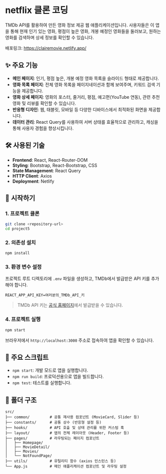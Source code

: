 # netflix 클론 코딩
TMDb API를 활용하여 만든 영화 정보 제공 웹 애플리케이션입니다. 사용자들은 이 앱을 통해 현재 인기 있는 영화, 평점이 높은 영화, 개봉 예정인 영화들을 둘러보고, 원하는 영화를 검색하며 상세 정보를 확인할 수 있습니다.

배포링크: https://clairemovie.netlify.app/

## ✨ 주요 기능

- **메인 페이지**: 인기, 평점 높은, 개봉 예정 영화 목록을 슬라이드 형태로 제공합니다.
- **영화 목록 페이지**: 전체 영화 목록을 페이지네이션과 함께 보여주며, 키워드 검색 기능을 제공합니다.
- **영화 상세 페이지**: 영화의 포스터, 줄거리, 평점, 예고편(YouTube 연동), 관련 추천 영화 및 리뷰를 확인할 수 있습니다.
- **반응형 디자인**: 웹, 태블릿, 모바일 등 다양한 디바이스에서 최적화된 화면을 제공합니다.
- **데이터 관리**: React Query를 사용하여 서버 상태를 효율적으로 관리하고, 캐싱을 통해 사용자 경험을 향상시킵니다.

## 🛠️ 사용된 기술

- **Frontend**: React, React-Router-DOM
- **Styling**: Bootstrap, React-Bootstrap, CSS
- **State Management**: React Query
- **HTTP Client**: Axios
- **Deployment**: Netlify

## 🚀 시작하기

### 1. 프로젝트 클론

```bash
git clone <repository-url>
cd project5
```

### 2. 의존성 설치

```bash
npm install
```

### 3. 환경 변수 설정

프로젝트 루트 디렉토리에 `.env` 파일을 생성하고, TMDb에서 발급받은 API 키를 추가해야 합니다.

```
REACT_APP_API_KEY=여러분의_TMDb_API_키
```

> TMDb API 키는 [공식 홈페이지](https://www.themoviedb.org/settings/api)에서 발급받을 수 있습니다.

### 4. 프로젝트 실행

```bash
npm start
```

브라우저에서 `http://localhost:3000` 주소로 접속하여 앱을 확인할 수 있습니다.

## 📜 주요 스크립트

- `npm start`: 개발 모드로 앱을 실행합니다.
- `npm run build`: 프로덕션용으로 앱을 빌드합니다.
- `npm test`: 테스트를 실행합니다.

## 📁 폴더 구조

```
src/
├── common/         # 공통 재사용 컴포넌트 (MovieCard, Slider 등)
├── constants/      # 공통 상수 (반응형 설정 등)
├── hooks/          # API 호출 및 상태 관리를 위한 커스텀 훅
├── layout/         # 앱의 전체 레이아웃 (Header, Footer 등)
├── pages/          # 라우팅되는 페이지 컴포넌트
│   ├── Homepage/
│   ├── MovieDetail/
│   ├── Movies/
│   └── NotFoundPage/
├── utils/          # 유틸리티 함수 (axios 인스턴스 등)
└── App.js          # 메인 애플리케이션 컴포넌트 및 라우팅 설정
```
